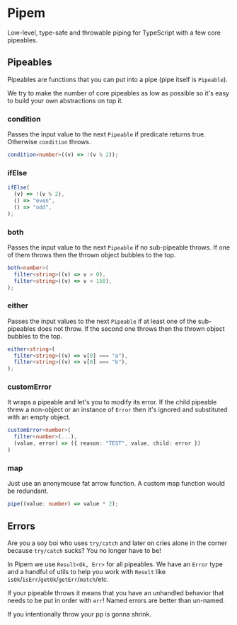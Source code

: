 # Pipem

Low-level, type-safe and throwable piping for TypeScript with a few core pipeables.

## Pipeables

Pipeables are functions that you can put into a pipe (pipe itself is `Pipeable`).

We try to make the number of core pipeables as low as possible so it's easy to build your own abstractions on top it.

### condition

Passes the input value to the next `Pipeable` if predicate returns true. Otherwise `condition` throws.

```ts
condition<number>((v) => !(v % 2));
```

### ifElse

```ts
ifElse(
  (v) => !(v % 2),
  () => "even",
  () => "odd",
);
```

### both

Passes the input value to the next `Pipeable` if no sub-pipeable throws. If one of them throws then the thrown object bubbles to the top.

```ts
both<number>(
  filter<string>((v) => v > 0),
  filter<string>((v) => v < 150),
);
```

### either

Passes the input values to the next `Pipeable` if at least one of the sub-pipeables does not throw. If the second one throws then the thrown object bubbles to the top.

```ts
either<string>(
  filter<string>((v) => v[0] === "a"),
  filter<string>((v) => v[0] === "b"),
);
```

### customError

It wraps a pipeable and let's you to modify its error. If the child pipeable threw a non-object or an instance of `Error` then it's ignored and substituted with an empty object.

```ts
customError<number>(
  filter<number>(...),
  (value, error) => ({ reason: "TEST", value, child: error })
)
```

### map

Just use an anonymouse fat arrow function. A custom map function would be redundant.

```ts
pipe((value: number) => value * 2);
```

## Errors

Are you a soy boi who uses `try/catch` and later on cries alone in the corner because `try/catch` sucks? You no longer have to be!

In Pipem we use `Result<Ok, Err>` for all pipeables. We have an `Error` type and a handful of utils to help you work with `Result` like `isOk`/`isErr`/`getOk`/`getErr`/`match`/etc.

If your pipeable throws it means that you have an unhandled behavior that needs to be put in order with `err`! Named errors are better than un-named.

If you intentionally throw your pp is gonna shrink.

